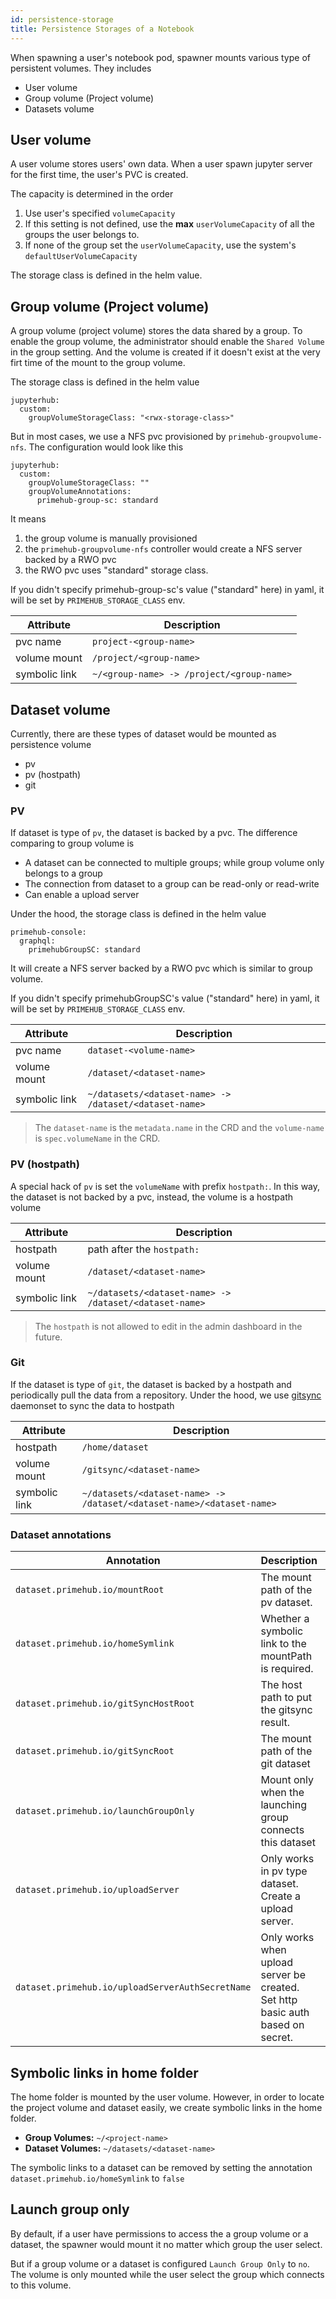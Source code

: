 ```yaml
---
id: persistence-storage
title: Persistence Storages of a Notebook
---
```


When spawning a user's notebook pod, spawner mounts various type of persistent volumes. They includes

- User volume
- Group volume (Project volume)
- Datasets volume

## User volume

A user volume stores users' own data. When a user spawn jupyter server for the first time, the user's PVC is created. 

The capacity is determined in the order 

1. Use user's specified `volumeCapacity`
2. If this setting is not defined, use the **max** `userVolumeCapacity` of all the groups the user belongs to.
3. If none of the group set the `userVolumeCapacity`, use the system's `defaultUserVolumeCapacity`

The storage class is defined in the helm value.


## Group volume (Project volume)

A group volume (project volume) stores the data shared by a group. To enable the group volume, the administrator should enable the `Shared Volume` in the group setting. And the volume is created if it doesn't exist at the very firt time of the mount to the group volume.

The storage class is defined in the helm value

```
jupyterhub:
  custom:
    groupVolumeStorageClass: "<rwx-storage-class>"
```

But in most cases, we use a NFS pvc provisioned by `primehub-groupvolume-nfs`. The configuration would look like this

```
jupyterhub:
  custom:
    groupVolumeStorageClass: ""
    groupVolumeAnnotations:
      primehub-group-sc: standard
```

It means

1. the group volume is manually provisioned
2. the `primehub-groupvolume-nfs` controller would create a NFS server backed by a RWO pvc
3. the RWO pvc uses "standard" storage class.

If you didn't specify primehub-group-sc's value ("standard" here) in yaml, it will be set by `PRIMEHUB_STORAGE_CLASS` env.

Attribute| Description 
---------|-------------
pvc name | `project-<group-name>`
volume mount | `/project/<group-name>`
symbolic link | `~/<group-name> -> /project/<group-name>`


## Dataset volume

Currently, there are these types of dataset would be mounted as persistence volume

- pv
- pv (hostpath)
- git


### PV

If dataset is type of `pv`, the dataset is backed by a pvc. The difference comparing to group volume is

-  A dataset can be connected to multiple groups; while group volume only belongs to a group
-  The connection from dataset to a group can be read-only or read-write
-  Can enable a upload server

Under the hood, the storage class is defined in the helm value

```
primehub-console:
  graphql:
    primehubGroupSC: standard
```

It will create a NFS server backed by a RWO pvc which is similar to group volume.

If you didn't specify primehubGroupSC's value ("standard" here) in yaml, it will be set by `PRIMEHUB_STORAGE_CLASS` env.

Attribute| Description 
---------|-------------
pvc name | `dataset-<volume-name>`
volume mount | `/dataset/<dataset-name>`
symbolic link | `~/datasets/<dataset-name> -> /dataset/<dataset-name>`

> The `dataset-name` is the `metadata.name` in the CRD and the `volume-name` is `spec.volumeName` in the CRD.


### PV (hostpath)

A special hack of `pv` is set the `volumeName` with prefix `hostpath:`. In this way, the dataset is not backed by a pvc, instead, the volume is a hostpath volume

Attribute| Description | 
---------|-------------|
hostpath | path after the `hostpath:`
volume mount | `/dataset/<dataset-name>`
symbolic link | `~/datasets/<dataset-name> -> /dataset/<dataset-name>`

> The `hostpath` is not allowed to edit in the admin dashboard in the future. 

### Git

If the dataset is type of `git`, the dataset is backed by a hostpath and periodically pull the data from a repository. Under the hood, we use [gitsync](https://github.com/kubernetes/git-sync) daemonset to sync the data to hostpath

Attribute| Description 
---------|-------------
hostpath | `/home/dataset`|
volume mount | `/gitsync/<dataset-name>`|
symbolic link | `~/datasets/<dataset-name> -> /dataset/<dataset-name>/<dataset-name>`

### Dataset annotations


Annotation | Description | Default
---------|-------------|----------
`dataset.primehub.io/mountRoot` |  The mount path of the pv dataset. | `/datasets/`
`dataset.primehub.io/homeSymlink` | Whether a symbolic link to the mountPath is required. | `true`
`dataset.primehub.io/gitSyncHostRoot` | The host path to put the gitsync result. | `/home/dataset/`
`dataset.primehub.io/gitSyncRoot` |  The mount path of the git dataset |  `/gitsync/`
`dataset.primehub.io/launchGroupOnly` | Mount only when the launching group connects this dataset |  `false`
`dataset.primehub.io/uploadServer` | Only works in pv type dataset. Create a upload server. | `null`
`dataset.primehub.io/uploadServerAuthSecretName` | Only works when upload server be created. Set http basic auth based on secret. | `null`

## Symbolic links in home folder
The home folder is mounted by the user volume. However, in order to locate the project volume and dataset easily, we create symbolic links in the home folder. 

- **Group Volumes:** `~/<project-name>`
- **Dataset Volumes:** `~/datasets/<dataset-name>`

The symbolic links to a dataset can be removed by setting the annotation `dataset.primehub.io/homeSymlink` to `false`

## Launch group only

By default, if a user have permissions to access the a group volume or a dataset, the spawner would mount it no matter which group the user select.

But if a group volume or a dataset is configured `Launch Group Only` to `no`. The volume is only mounted while the user select the group which connects to this volume.
